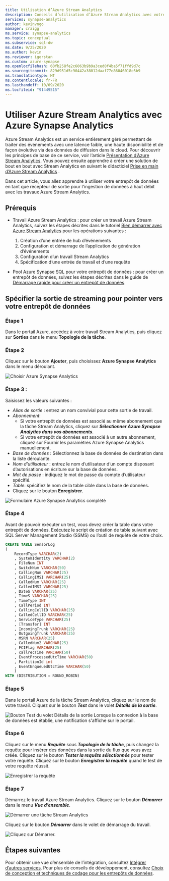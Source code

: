 ```yaml
---
title: Utilisation d’Azure Stream Analytics
description: Conseils d’utilisation d’Azure Stream Analytics avec votre entrepôt de données dans Azure Synapse pour développer des solutions en temps réel.
services: synapse-analytics
author: kevinvngo
manager: craigg
ms.service: synapse-analytics
ms.topic: conceptual
ms.subservice: sql-dw
ms.date: 9/25/2020
ms.author: kevin
ms.reviewer: igorstan
ms.custom: azure-synapse
ms.openlocfilehash: 60fb258fe2c6063b9b9a3ced0f4ba5f71ffd9d7c
ms.sourcegitcommit: 829d951d5c90442a38012daaf77e86046018e5b9
ms.translationtype: HT
ms.contentlocale: fr-FR
ms.lasthandoff: 10/09/2020
ms.locfileid: "91449515"
---
```

# <a name="use-azure-stream-analytics-with-azure-synapse-analytics"></a>Utiliser Azure Stream Analytics avec Azure Synapse Analytics

Azure Stream Analytics est un service entièrement géré permettant de traiter des événements avec une latence faible, une haute disponibilité et de façon évolutive via des données de diffusion dans le cloud. Pour découvrir les principes de base de ce service, voir l’article [Présentation d’Azure Stream Analytics](../../stream-analytics/stream-analytics-introduction.md?toc=/azure/synapse-analytics/sql-data-warehouse/toc.json&bc=/azure/synapse-analytics/sql-data-warehouse/breadcrumb/toc.json). Vous pouvez ensuite apprendre à créer une solution de bout en bout avec Stream Analytics en suivant le didacticiel [Prise en main d’Azure Stream Analytics](../../stream-analytics/stream-analytics-real-time-fraud-detection.md?toc=/azure/synapse-analytics/sql-data-warehouse/toc.json&bc=/azure/synapse-analytics/sql-data-warehouse/breadcrumb/toc.json) .

Dans cet article, vous allez apprendre à utiliser votre entrepôt de données en tant que récepteur de sortie pour l'ingestion de données à haut débit avec les travaux Azure Stream Analytics.

## <a name="prerequisites"></a>Prérequis

* Travail Azure Stream Analytics : pour créer un travail Azure Stream Analytics, suivez les étapes décrites dans le tutoriel [Bien démarrer avec Azure Stream Analytics](../../stream-analytics/stream-analytics-real-time-fraud-detection.md?toc=/azure/synapse-analytics/sql-data-warehouse/toc.json&bc=/azure/synapse-analytics/sql-data-warehouse/breadcrumb/toc.json) pour les opérations suivantes :  

    1. Création d’une entrée de hub d’événements
    2. Configuration et démarrage de l’application de génération d’événements
    3. Configuration d’un travail Stream Analytics
    4. Spécification d’une entrée de travail et d’une requête
* Pool Azure Synapse SQL pour votre entrepôt de données : pour créer un entrepôt de données, suivez les étapes décrites dans le guide de [Démarrage rapide pour créer un entrepôt de données](create-data-warehouse-portal.md).

## <a name="specify-streaming-output-to-point-to-your-data-warehouse"></a>Spécifier la sortie de streaming pour pointer vers votre entrepôt de données

### <a name="step-1"></a>Étape 1

Dans le portail Azure, accédez à votre travail Stream Analytics, puis cliquez sur **Sorties** dans le menu **Topologie de la tâche**.

### <a name="step-2"></a>Étape 2

Cliquez sur le bouton **Ajouter**, puis choisissez **Azure Synapse Analytics** dans le menu déroulant.

![Choisir Azure Synapse Analytics](./media/sql-data-warehouse-integrate-azure-stream-analytics/sql-pool-azure-stream-analytics-output.png)

### <a name="step-3"></a>Étape 3 :

Saisissez les valeurs suivantes :

* *Alias de sortie* : entrez un nom convivial pour cette sortie de travail.
* *Abonnement*:
  * Si votre entrepôt de données est associé au même abonnement que la tâche Stream Analytics, cliquez sur ***Sélectionner Azure Synapse Analytics dans vos abonnements***.
  * Si votre entrepôt de données est associé à un autre abonnement, cliquez sur Fournir les paramètres Azure Synapse Analytics manuellement.
* *Base de données* : Sélectionnez la base de données de destination dans la liste déroulante.
* *Nom d’utilisateur* : entrez le nom d’utilisateur d’un compte disposant d’autorisations en écriture sur la base de données.
* *Mot de passe* : indiquez le mot de passe du compte d’utilisateur spécifié.
* *Table*: spécifiez le nom de la table cible dans la base de données.
* Cliquez sur le bouton **Enregistrer**.

![Formulaire Azure Synapse Analytics complété](./media/sql-data-warehouse-integrate-azure-stream-analytics/sql-pool-azure-stream-analytics-output-db-settings.png)

### <a name="step-4"></a>Étape 4

Avant de pouvoir exécuter un test, vous devez créer la table dans votre entrepôt de données.  Exécutez le script de création de table suivant avec SQL Server Management Studio (SSMS) ou l’outil de requête de votre choix.

```sql
CREATE TABLE SensorLog
(
    RecordType VARCHAR(2)
    , SystemIdentity VARCHAR(2)
    , FileNum INT
    , SwitchNum VARCHAR(50)
    , CallingNum VARCHAR(25)
    , CallingIMSI VARCHAR(25)
    , CalledNum VARCHAR(25)
    , CalledIMSI VARCHAR(25)
    , DateS VARCHAR(25)
    , TimeS VARCHAR(25)
    , TimeType INT
    , CallPeriod INT
    , CallingCellID VARCHAR(25)
    , CalledCellID VARCHAR(25)
    , ServiceType VARCHAR(25)
    , [Transfer] INT
    , IncomingTrunk VARCHAR(25)
    , OutgoingTrunk VARCHAR(25)
    , MSRN VARCHAR(25)
    , CalledNum2 VARCHAR(25)
    , FCIFlag VARCHAR(25)
    , callrecTime VARCHAR(50)
    , EventProcessedUtcTime VARCHAR(50)
    , PartitionId int
    , EventEnqueuedUtcTime VARCHAR(50)
    )
WITH (DISTRIBUTION = ROUND_ROBIN)
```

### <a name="step-5"></a>Étape 5

Dans le portail Azure de la tâche Stream Analytics, cliquez sur le nom de votre travail.  Cliquez sur le bouton ***Test*** dans le volet ***Détails de la sortie***.

![Bouton Test du volet Détails de la sortie](./media/sql-data-warehouse-integrate-azure-stream-analytics/sqlpool-asatest.png) Lorsque la connexion à la base de données est établie, une notification s'affiche sur le portail.

### <a name="step-6"></a>Étape 6

Cliquez sur le menu ***Requête*** sous ***Topologie de la tâche***, puis changez la requête pour insérer des données dans la sortie du flux que vous avez créée.  Cliquez sur le bouton ***Tester la requête sélectionnée*** pour tester votre requête.  Cliquez sur le bouton ***Enregistrer la requête*** quand le test de votre requête réussit.

![Enregistrer la requête](./media/sql-data-warehouse-integrate-azure-stream-analytics/sqlpool-asaquery.png)

### <a name="step-7"></a>Étape 7

Démarrez le travail Azure Stream Analytics.  Cliquez sur le bouton ***Démarrer*** dans le menu ***Vue d’ensemble***.

![Démarrer une tâche Stream Analytics](./media/sql-data-warehouse-integrate-azure-stream-analytics/sqlpool-asastart.png)

Cliquez sur le bouton ***Démarrer*** dans le volet de démarrage du travail.

![Cliquez sur Démarrer.](./media/sql-data-warehouse-integrate-azure-stream-analytics/sqlpool-asastartconfirm.png)

## <a name="next-steps"></a>Étapes suivantes

Pour obtenir une vue d’ensemble de l’intégration, consultez [Intégrer d’autres services](sql-data-warehouse-overview-integrate.md).
Pour plus de conseils de développement, consultez [Choix de conception et techniques de codage pour les entrepôts de données](sql-data-warehouse-overview-develop.md).
